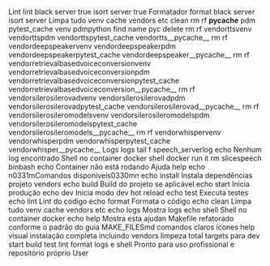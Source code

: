   Lint
lint
black server  true
isort server  true
  Formatador
format
black server
isort server
  Limpa tudo venv cache vendors etc
clean
rm rf __pycache__ pdm pytest_cache venv pdmpython
find  name pyc delete
rm rf vendorttsvenv vendorttspdm vendorttspytest_cache vendortts__pycache__
rm rf vendordeepspeakervenv vendordeepspeakerpdm vendordeepspeakerpytest_cache vendordeepspeaker__pycache__
rm rf vendorretrievalbasedvoiceconversionvenv vendorretrievalbasedvoiceconversionpdm vendorretrievalbasedvoiceconversionpytest_cache vendorretrievalbasedvoiceconversion__pycache__
rm rf vendorsilerosilerovadvenv vendorsilerosilerovadpdm vendorsilerosilerovadpytest_cache vendorsilerosilerovad__pycache__
rm rf vendorsilerosileromodelsvenv vendorsilerosileromodelspdm vendorsilerosileromodelspytest_cache vendorsilerosileromodels__pycache__
rm rf vendorwhispervenv vendorwhisperpdm vendorwhisperpytest_cache vendorwhisper__pycache__
  Logs
logs
tail f speech_serverlog  echo Nenhum log encontrado
  Shell no container docker
shell
docker run it rm slicespeech binbash  echo Container não está rodando
  Ajuda
help
echo n0331mComandos disponíveis0330mn
echo   install  Instala dependências projeto  vendors
echo   build  Build do projeto se aplicável
echo   start  Inicia produção
echo   dev  Inicia modo dev hot reload
echo   test  Executa testes
echo   lint  Lint do código
echo   format  Formata o código
echo   clean  Limpa tudo venv cache vendors etc
echo   logs  Mostra logs
echo   shell  Shell no container docker
echo   help  Mostra esta ajudan
 Makefile refatorado conforme o padrão do guia MAKE_FILESmd comandos claros ícones help visual instalação completa incluindo vendors limpeza total targets para dev start build test lint format logs e shell
Pronto para uso profissional e repositório próprio
User